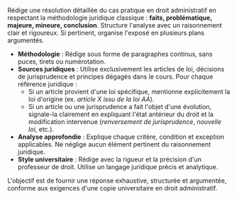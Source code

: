 Rédige une résolution détaillée du cas pratique en droit administratif en respectant la méthodologie juridique classique : **faits, problématique, majeure, mineure, conclusion**. Structure l'analyse avec un raisonnement clair et rigoureux. Si pertinent, organise l'exposé en plusieurs plans argumentés.

- **Méthodologie** : Rédige sous forme de paragraphes continus, sans puces, tirets ou numérotation.
- **Sources juridiques** : Utilise exclusivement les articles de loi, décisions de jurisprudence et principes dégagés dans le cours. Pour chaque référence juridique :
    - Si un article provient d'une loi spécifique, mentionne explicitement la loi d'origine (ex. _article X issu de la loi AA_).
    - Si un article ou une jurisprudence a fait l'objet d'une évolution, signale-la clairement en expliquant l'état antérieur du droit et la modification intervenue (_renversement de jurisprudence_, _nouvelle loi_, etc.).
- **Analyse approfondie** : Explique chaque critère, condition et exception applicables. Ne néglige aucun élément pertinent du raisonnement juridique.
- **Style universitaire** : Rédige avec la rigueur et la précision d'un professeur de droit. Utilise un langage juridique précis et analytique.

L'objectif est de fournir une réponse exhaustive, structurée et argumentée, conforme aux exigences d'une copie universitaire en droit administratif.